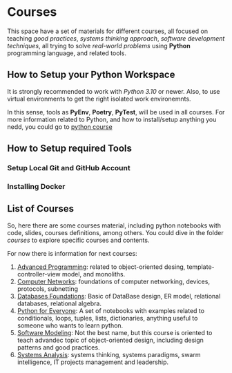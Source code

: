 # Courses 

This space have a set of materials for different courses, all focused on teaching _good practices_, _systems thinking approach_, _software development techniques_, all trying to solve _real-world problems_ using __Python__ programming language, and related tools.

## How to Setup your Python Workspace

It is strongly recommended to work with _Python 3.10_ or newer. Also, to use virtual environments to get the right isolated work environemnts.

In this sense, tools as __PyEnv__, __Poetry__, __PyTest__, will be used in all courses. For more information related to Python, and how to install/setup anything you nedd, you could go to [python course](python-for-everywhere/README.md)

## How to Setup required Tools

### Setup Local Git and GitHub Account

### Installing Docker

## List of Courses

So, here there are some courses material, including python notebooks with code, slides, courses definitions, among others. You could dive in the folder _courses_ to explore specific courses and contents.

For now there is information for next courses:
1. [Advanced Programming](advanced-programming/README.md): related to object-oriented desing, template-controller-view model, and monoliths.
1. [Computer Networks](computer-netqorks/README.md): foundations of computer networking, devices, protocols, subnetting
1. [Databases Foundations](databases-foundations/README.md): Basic of DataBase design, ER model, relational databases, relational algebra.
1. [Python for Everyone](python-for-everyone/README.md): A set of notebooks with examples related to conditionals, loops, tuples, lists, dictionaries, anything useful to someone who wants to learn python.
1. [Software Modeling](advanced-programming/README.md): Not the best name, but this course is oriented to teach advandec topic of object-oriented design, including design patterns and good practices.
1. [Systems Analysis](advanced-programming/README.md): systems thinking, systems paradigms, swarm intelligence, IT projects management and leadership.
